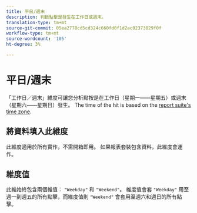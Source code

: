 ```yaml
---
title: 平日/週末
description: 判斷點擊是發生在工作日或週末。
translation-type: tm+mt
source-git-commit: 05ea2778cd5cd324c660fd0f1d2ac02373829f0f
workflow-type: tm+mt
source-wordcount: '105'
ht-degree: 3%

---
```



# 平日/週末

「工作日／週末」維度可讓您分析點按是在工作日（星期一——星期五）或週末（星期六——星期日）發生。 The time of the hit is based on the [report suite&#39;s time zone](/help/admin/admin/general-acct-settings-admin.md).

## 將資料填入此維度

此維度適用於所有實作，不需開箱即用。 如果報表套裝包含資料，此維度會運作。

## 維度值

此維始終包含兩個維值： `"Weekday"` 和 `"Weekend"`。 維度值會套 `"Weekday"` 用至週一到週五的所有點擊，而維度值則 `"Weekend"` 會套用至週六和週日的所有點擊。
